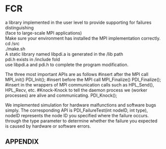 # FCR
a library implemented in the user level to provide supporting for failures distinguishing  
(face to large-scale MPI applications)   
		Make sure your environment has installed the MPI implementation correctly.   
		cd /src   
		./make.sh      
    A static library named libpdi.a is generated in the /lib path   
    pdi.h exists in /include fold     
    use libpdi.a and pdi.h to complete the program modification.      
    
The three most important APIs are as follows
#insert after the MPI call MPI_init()
PDI_Init();
#insert before the MPI call MPI_Finalize()
PDI_Finalize();
#insert in the wrappers of MPI communication calls such as HPL_Send(), HPL_Recv, etc.
#Knock-Knock to tell the daemon process we (worker processes) are alive and communicating.
PDI_Knock();

We implemented simulation for hardware malfunctions and software bugs simply.
The corresponding API is PDI_FailureTest(int nodeID, int type),
nodeID represents the node ID you specified where the failure occurs.
through the type parameter to determine whether the failure you expected is caused
by hardware or software errors.


## APPENDIX


